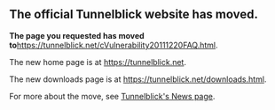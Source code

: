## The official Tunnelblick website has moved. ##

**The page you requested has moved to**<a href='https://tunnelblick.net/cVulnerability20111220FAQ.html'><a href='https://tunnelblick.net/cVulnerability20111220FAQ.html'>https://tunnelblick.net/cVulnerability20111220FAQ.html</a></a>.

The new home page is at <a href='https://tunnelblick.net'><a href='https://tunnelblick.net'>https://tunnelblick.net</a></a>.

The new downloads page is at <a href='https://tunnelblick.net/downloads.html'><a href='https://tunnelblick.net/downloads.html'>https://tunnelblick.net/downloads.html</a></a>.

For more about the move, see <a href='https://tunnelblick.net/cNews.html#2015-07-23'>Tunnelblick's News page</a>.
